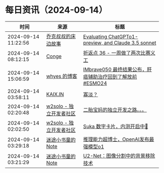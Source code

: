 ﻿# 每日资讯（2024-09-14）

|时间|来源|标题|
|---|---|---|
|2024-09-14 11:22:56|[乔克叔叔的床边故事](https://lifeodyssey.github.io/atom.xml)|[Evaluating ChatGPTo1-preview, and Claude 3.5 sonnet](https://lifeodyssey.github.io/posts/aec625cb.html)|
|2024-09-14 08:12:15|[Conge](https://conge.github.io/feed.xml)|[折返点 36 - 一周做了两次比赛义工](https://conge.livingwithfcs.org/2024/09/14/ReturnPoint-volunteer/)|
|2024-09-14 15:06:59|[whyes 的博客](https://whyes.org/feed.xml)|[IMbrave050 最终结果公布，肝癌辅助治疗回到了解放前 #ESMO24](http://whyes.org/2024/imbrave050-hcc-adjuvant-atezo-bev-esmo-2024)|
|2024-09-14 03:58:11|[KAIX.IN](https://kaix.in/feed/)|[寡淡？](https://kaix.in/2024/0914-weak-watery/)|
|2024-09-14 02:20:48|[w2solo - 独立开发者社区](https://w2solo.com/topics/feed)|[二胎宝妈的独立开发之路。。。](https://w2solo.com/topics/5034)|
|2024-09-14 02:02:50|[w2solo - 独立开发者社区](https://w2solo.com/topics/feed)|[Suka 数字卡片，内测开启中🎉](https://w2solo.com/topics/5033)|
|2024-09-14 03:29:18|[迷途小书童的Note](https://xugaoxiang.com/feed)|[推理能力超博士，OpenAI发布最强模型o1](https://xugaoxiang.com/2024/09/14/openai-o1/)|
|2024-09-14 03:21:29|[迷途小书童的Note](https://xugaoxiang.com/feed)|[U2-Net：图像分割中的背景移除技术](https://xugaoxiang.com/2024/09/14/u2net/)|
